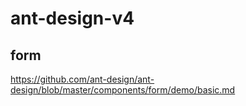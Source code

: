 # ant-design-v4

## form

https://github.com/ant-design/ant-design/blob/master/components/form/demo/basic.md
